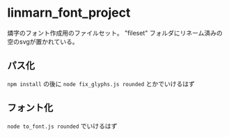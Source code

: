 # linmarn_font_project
燐字のフォント作成用のファイルセット。
"fileset" フォルダにリネーム済みの空のsvgが置かれている。

## パス化
`npm install` の後に `node fix_glyphs.js rounded` とかでいけるはず

## フォント化
`node to_font.js rounded` でいけるはず
